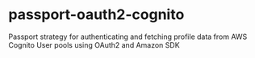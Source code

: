 # passport-oauth2-cognito
Passport strategy for authenticating and fetching profile data from AWS Cognito User pools using OAuth2 and Amazon SDK
